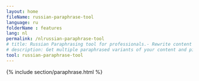 ```yaml
---
layout: home
fileName: russian-paraphrase-tool
language: ru
folderName : features
lang: nl
permalink: /nlrussian-paraphrase-tool
# title: Russian Paraphrasing tool for professionals.- Rewrite content online for free.
# description: Get multiple paraphrased variants of your content and pick the best variant for your use case. Only tool which provides this feature. Try it out now !
tool: russian-paraphrase-tool
---
```

{% include section/paraphrase.html %}